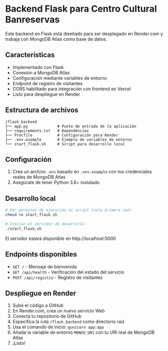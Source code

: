 # Backend Flask para Centro Cultural Banreservas

Este backend en Flask está diseñado para ser desplegado en Render.com y trabaja con MongoDB Atlas como base de datos.

## Características

- Implementado con Flask
- Conexión a MongoDB Atlas
- Configuración mediante variables de entorno
- Endpoint de registro de visitantes
- CORS habilitado para integración con frontend en Vercel
- Listo para despliegue en Render

## Estructura de archivos

```
/flask_backend
├── app.py             # Punto de entrada de la aplicación
├── requirements.txt   # Dependencias
├── Procfile           # Configuración para Render
├── .env.example       # Ejemplo de variables de entorno
└── start_flask.sh     # Script para desarrollo local
```

## Configuración

1. Crea un archivo `.env` basado en `.env.example` con tus credenciales reales de MongoDB Atlas
2. Asegúrate de tener Python 3.8+ instalado

## Desarrollo local

```bash
# Dar permisos de ejecución al script (solo primera vez)
chmod +x start_flask.sh

# Iniciar el servidor de desarrollo
./start_flask.sh
```

El servidor estará disponible en http://localhost:5000

## Endpoints disponibles

- `GET /` - Mensaje de bienvenida
- `GET /api/health` - Verificación del estado del servicio
- `POST /api/registro` - Registro de visitantes

## Despliegue en Render

1. Sube el código a GitHub
2. En Render.com, crea un nuevo servicio Web
3. Conecta tu repositorio de GitHub
4. Especifica la ruta `/flask_backend` como directorio raíz
5. Usa el comando de inicio: `gunicorn app:app`
6. Añade la variable de entorno `MONGO_URI` con tu URI real de MongoDB Atlas
7. ¡Listo!

